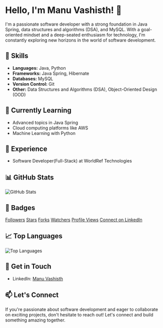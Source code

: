 <div class="container">
<h1>Hello, I'm Manu Vashisth! 👋</h1>

<p>I'm a passionate software developer with a strong foundation in Java Spring, data structures and algorithms (DSA), and MySQL. With a goal-oriented mindset and a deep-seated enthusiasm for technology, I'm constantly exploring new horizons in the world of software development.</p>

<h2>🔧 Skills</h2>

<ul>
  <li><strong>Languages:</strong> Java, Python</li>
  <li><strong>Frameworks:</strong> Java Spring, Hibernate</li>
  <li><strong>Databases:</strong> MySQL</li>
  <li><strong>Version Control:</strong> Git</li>
  <li><strong>Other:</strong> Data Structures and Algorithms (DSA), Object-Oriented Design (OOD)</li>
</ul>

<h2>🌱 Currently Learning</h2>

<ul>
  <li>Advanced topics in Java Spring</li>
  <li>Cloud computing platforms like AWS</li>
  <li>Machine Learning with Python</li>
</ul>

<h2>💼 Experience</h2>

<ul>
  <li>Software Developer(Full-Stack) at WorldRef Technologies</li>
</ul>

<h2>📊 GitHub Stats</h2>

<img src="https://github-readme-stats.vercel.app/api?username=ManuWorldref&show_icons=true&theme=radical" alt="GitHub Stats">

<h2>🔖 Badges</h2>
<p>
  <a href="https://github.com/ManuVashisth?tab=followers" class="badge">Followers</a>
  <a href="https://github.com/ManuVashisth/project/stargazers" class="badge">Stars</a>
  <a href="https://github.com/ManuVashisth/project/network/members" class="badge">Forks</a>
  <a href="https://github.com/ManuVashisth/project/watchers" class="badge">Watchers</a>
  <a href="https://github.com/ManuVashisth" class="badge">Profile Views</a>
  <a href="https://www.linkedin.com/in/manu-vashisth-9366b2219" class="badge">Connect on LinkedIn</a>
</p>

<h2>📈 Top Languages</h2>

<img src="https://github-readme-stats.vercel.app/api/top-langs/?username=ManuVashisth&layout=compact&theme=radical" alt="Top Languages">

<h2>🚀 Get in Touch</h2>

<ul>
  <li>LinkedIn: <a href="https://www.linkedin.com/in/manu-vashisth-9366b2219">Manu Vashisth</a></li>
</ul>

<h2>📫 Let's Connect</h2>

<p>If you're passionate about software development and eager to collaborate on exciting projects, don't hesitate to reach out! Let's connect and build something amazing together.</p>
</div>

</body>
</html>
